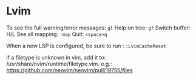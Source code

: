 # Lvim

To see the full warning/error messages: `gl`
Help on tree: `g?`
Switch buffer: H/L 
See all mapping: `:map`
Quit: `<space>q`

When a new LSP is configured, be sure to run : `:LvimCacheReset`

if a filetype is unknown in vim, add it to: /usr/share/nvim/runtime/filetype.vim. 
  e.g.: https://github.com/neovim/neovim/pull/19755/files

